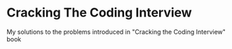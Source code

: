 # Cracking The Coding Interview
My solutions to the problems introduced in "Cracking the Coding Interview" book
